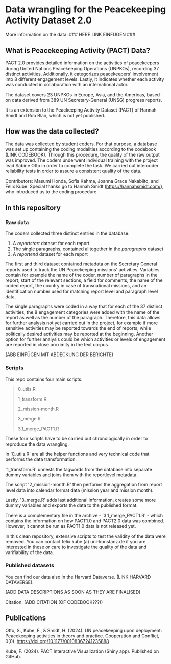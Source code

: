 # Data wrangling for the Peacekeeping Activity Dataset 2.0

More information on the data: ### HERE LINK EINFÜGEN ###

## What is Peacekeeping Activity (PACT) Data?

PACT 2.0 provides detailed information on the activities of peacekeepers during United Nations Peacekeeping Operations (UNPKOs), recording 37 distinct activities. Additionally, it categorizes peacekeepers' involvement into 8 different engagement levels. Lastly, it indicates whether each activity was conducted in collaboration with an international actor.

The dataset covers 23 UNPKOs in Europe, Asia, and the Americas, based on data derived from 389 UN Secretary-General (UNSG) progress reports.

It is an extension to the Peackeeping Activity Dataset (PACT) of Hannah Smidt and Rob Blair, which is not yet published.

## How was the data collected?

The data was collected by student coders. For that purpose, a database was set up containing the coding modalities according to the codebook (LINK CODEBOOK). Through this procedure, the quality of the raw output was improved. The coders underwent individual training with the project lead Sabine Otto in order to complete the task. We carried out intercoder reliability tests in order to assure a consistent quality of the data.

Contributors:
Masumi Honda, Sofia Kahma, Joanna Grace Nakabiito, and Felix Kube. Special thanks go to Hannah Smidt (https://hannahsmidt.com/), who introduced us to the coding procedure.

## In this repository

### Raw data

The coders collected three distinct entries in the database.

1. A _reportstart_ dataset for each report
2. The single paragraphs, contained alltogether in the _paragraphs_ dataset
3. A _reportend_ dataset for each report

The first and third dataset contained metadata on the Secretary General reports used to track the UN Peacekeeping missions' activities. Variables contain for example the name of the coder, number of paragraphs in the report, start of the relevant sections, a field for comments, the name of the coded report, the country in case of transnational missions, and an identification number used for matching report level and paragraph level data.

The single paragraphs were coded in a way that for each of the 37 distinct activities, the 8 engagement categories were added with the name of the report as well as the number of the paragraph. Therefore, this data allows for further analysis not yet carried out in the project, for example if more sensitive activities may be reported towards the end of reports, while politically desired activities may be reported at the beginning. Another option for further analysis could be which activities or levels of engagement are reported in close proximity in the text corpus.

(ABB EINFÜGEN MIT ABDECKUNG DER BERICHTE)

### Scripts

This repo contains four main scripts.

> 0_utils.R
>
> 1_transform.R
> 
> 2_mission-month.R
> 
> 3_merge.R
>
> 3.1_merge_PACT1.R

These four scripts have to be carried out chronologically in order to reproduce the data wrangling.

In '0_utils.R' are all the helper functions and very technical code that performs the data transformation.

'1_transform.R' unnests the tagwords from the database into separate dummy variables and joins them with the reportlevel metadata.

The script '2_mission-month.R' then performs the aggregation from report level data into calendar format data (mission year and mission month).

Lastly, '3_merge.R' adds last additional information, creates some more dummy variables and exports the data to the published format.

There is a complementary file in the archive - '3.1_merge_PACT1.R' - which contains the information on how PACT1.0 and PACT2.0 data was combined. However, it cannot be run as PACT1.0 data is not released yet.

In this clean repository, extensive scripts to test the validity of the data were removed. You can contact felix.kube (a) uni-konstanz.de if you are interested in these or care to investigate the quality of the data and varifiability of the data.

### Published datasets

You can find our data also in the Harvard Dataverse. (LINK HARVARD DATAVERSE).

(ADD DATA DESCRIPTIONS AS SOON AS THEY ARE FINALISED)

Citation:
(ADD CITATION (OF CODEBOOK???))

## Publications

Otto, S., Kube, F., & Smidt, H. (2024). UN peacekeeping upon deployment: Peacekeeping activities in theory and practice. Cooperation and Conflict, 0(0). https://doi.org/10.1177/00108367241235888

Kube, F. (2024). PACT Interactive Visualization (Shiny app). Published on GitHub.
